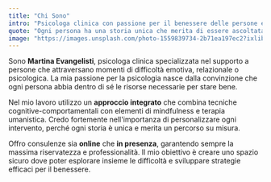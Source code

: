 ```yaml
---
title: "Chi Sono"
intro: "Psicologa clinica con passione per il benessere delle persone e specializzazione in terapia cognitivo-comportamentale."
quote: "Ogni persona ha una storia unica che merita di essere ascoltata con attenzione, rispetto e senza giudizio. Il mio ruolo è accompagnarti nel tuo percorso di crescita."
image: "https://images.unsplash.com/photo-1559839734-2b71ea197ec2?ixlib=rb-4.0.3&auto=format&fit=crop&w=800&q=80"
---
```


Sono **Martina Evangelisti**, psicologa clinica specializzata nel supporto a persone che attraversano momenti di difficoltà emotiva, relazionale o psicologica. La mia passione per la psicologia nasce dalla convinzione che ogni persona abbia dentro di sé le risorse necessarie per stare bene.

Nel mio lavoro utilizzo un **approccio integrato** che combina tecniche cognitive-comportamentali con elementi di mindfulness e terapia umanistica. Credo fortemente nell'importanza di personalizzare ogni intervento, perché ogni storia è unica e merita un percorso su misura.

Offro consulenze sia **online** che **in presenza**, garantendo sempre la massima riservatezza e professionalità. Il mio obiettivo è creare uno spazio sicuro dove poter esplorare insieme le difficoltà e sviluppare strategie efficaci per il benessere.